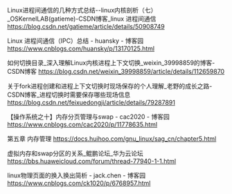 Linux进程间通信的几种方式总结--linux内核剖析（七）_OSKernelLAB(gatieme)-CSDN博客_linux 进程间通信
https://blog.csdn.net/gatieme/article/details/50908749

Linux 进程间通信（IPC）总结 - huansky - 博客园
https://www.cnblogs.com/huansky/p/13170125.html

如何切换目录_深入理解Linux内核进程上下文切换_weixin_39998859的博客-CSDN博客
https://blog.csdn.net/weixin_39998859/article/details/112659870

关于fork进程创建和进程上下文切换时现场保存的个人理解_老野的成长之路-CSDN博客_进程切换时需要保存哪些现场信息
https://blog.csdn.net/feixuedongji/article/details/79287891

【操作系统之十】内存分页管理与swap - cac2020 - 博客园
https://www.cnblogs.com/cac2020/p/11778635.html

第五章 内存管理
https://docs.huihoo.com/gnu_linux/sag_cn/chapter5.html

虚拟内存和swap分区的关系_鲲鹏论坛_华为云论坛
https://bbs.huaweicloud.com/forum/thread-77940-1-1.html

linux物理页面的换入换出简析 - jack.chen - 博客园
https://www.cnblogs.com/ck1020/p/6768957.html
